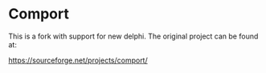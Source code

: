 Comport
=======

This is a fork with support for new delphi.
The original project can be found at:

https://sourceforge.net/projects/comport/
